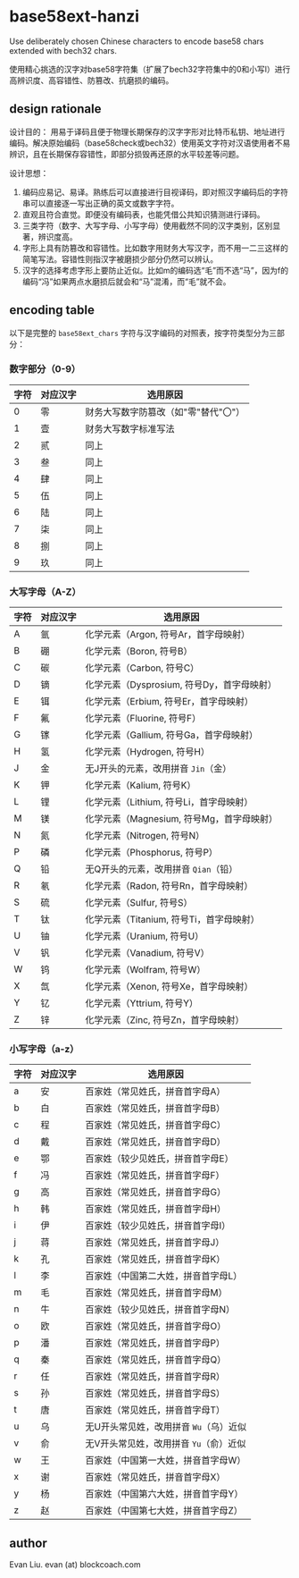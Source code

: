 # base58ext-hanzi

Use deliberately chosen Chinese characters to encode base58 chars extended with bech32 chars.

使用精心挑选的汉字对base58字符集（扩展了bech32字符集中的0和小写l）进行高辨识度、高容错性、防篡改、抗磨损的编码。

## design rationale

设计目的：
用易于译码且便于物理长期保存的汉字字形对比特币私钥、地址进行编码。解决原始编码（base58check或bech32）使用英文字符对汉语使用者不易辨识，且在长期保存容错性，即部分损毁再还原的水平较差等问题。

设计思想：
1. 编码应易记、易译。熟练后可以直接进行目视译码，即对照汉字编码后的字符串可以直接逐一写出正确的英文或数字字符。
2. 直观且符合直觉。即便没有编码表，也能凭借公共知识猜测进行译码。
3. 三类字符（数字、大写字母、小写字母）使用截然不同的汉字类别，区别显著，辨识度高。
4. 字形上具有防篡改和容错性。比如数字用财务大写汉字，而不用一二三这样的简笔写法。容错性则指汉字被磨损少部分仍然可以辨认。
5. 汉字的选择考虑字形上要防止近似。比如m的编码选“毛”而不选“马”，因为f的编码“冯”如果两点水磨损后就会和“马”混淆，而“毛”就不会。

## encoding table

以下是完整的 `base58ext_chars` 字符与汉字编码的对照表，按字符类型分为三部分：

### **数字部分（0-9）**

| 字符 | 对应汉字 | 选用原因 |
|------|----------|----------|
| 0    | 零       | 财务大写数字防篡改（如"零"替代"〇"） |
| 1    | 壹       | 财务大写数字标准写法 |
| 2    | 贰       | 同上 |
| 3    | 叁       | 同上 |
| 4    | 肆       | 同上 |
| 5    | 伍       | 同上 |
| 6    | 陆       | 同上 |
| 7    | 柒       | 同上 |
| 8    | 捌       | 同上 |
| 9    | 玖       | 同上 |

### **大写字母（A-Z）**

| 字符 | 对应汉字 | 选用原因 |
|------|----------|----------|
| A    | 氩       | 化学元素（Argon, 符号Ar，首字母映射） |
| B    | 硼       | 化学元素（Boron, 符号B） |
| C    | 碳       | 化学元素（Carbon, 符号C） |
| D    | 镝       | 化学元素（Dysprosium, 符号Dy，首字母映射） |
| E    | 铒       | 化学元素（Erbium, 符号Er，首字母映射） |
| F    | 氟       | 化学元素（Fluorine, 符号F） |
| G    | 镓       | 化学元素（Gallium, 符号Ga，首字母映射） |
| H    | 氢       | 化学元素（Hydrogen, 符号H） |
| J    | 金       | 无J开头的元素，改用拼音 `Jin`（金） |
| K    | 钾       | 化学元素（Kalium, 符号K） |
| L    | 锂       | 化学元素（Lithium, 符号Li，首字母映射） |
| M    | 镁       | 化学元素（Magnesium, 符号Mg，首字母映射） |
| N    | 氮       | 化学元素（Nitrogen, 符号N） |
| P    | 磷       | 化学元素（Phosphorus, 符号P） |
| Q    | 铅       | 无Q开头的元素，改用拼音 `Qian`（铅） |
| R    | 氡       | 化学元素（Radon, 符号Rn，首字母映射） |
| S    | 硫       | 化学元素（Sulfur, 符号S） |
| T    | 钛       | 化学元素（Titanium, 符号Ti，首字母映射） |
| U    | 铀       | 化学元素（Uranium, 符号U） |
| V    | 钒       | 化学元素（Vanadium, 符号V） |
| W    | 钨       | 化学元素（Wolfram, 符号W） |
| X    | 氙       | 化学元素（Xenon, 符号Xe，首字母映射） |
| Y    | 钇       | 化学元素（Yttrium, 符号Y） |
| Z    | 锌       | 化学元素（Zinc, 符号Zn，首字母映射） |

### **小写字母（a-z）**

| 字符 | 对应汉字 | 选用原因 |
|------|----------|----------|
| a    | 安       | 百家姓（常见姓氏，拼音首字母A） |
| b    | 白       | 百家姓（常见姓氏，拼音首字母B） |
| c    | 程       | 百家姓（常见姓氏，拼音首字母C） |
| d    | 戴       | 百家姓（常见姓氏，拼音首字母D） |
| e    | 鄂       | 百家姓（较少见姓氏，拼音首字母E） |
| f    | 冯       | 百家姓（常见姓氏，拼音首字母F） |
| g    | 高       | 百家姓（常见姓氏，拼音首字母G） |
| h    | 韩       | 百家姓（常见姓氏，拼音首字母H） |
| i    | 伊       | 百家姓（较少见姓氏，拼音首字母I） |
| j    | 蒋       | 百家姓（常见姓氏，拼音首字母J） |
| k    | 孔       | 百家姓（常见姓氏，拼音首字母K） |
| l    | 李       | 百家姓（中国第二大姓，拼音首字母L） |
| m    | 毛       | 百家姓（常见姓氏，拼音首字母M） |
| n    | 牛       | 百家姓（较少见姓氏，拼音首字母N） |
| o    | 欧       | 百家姓（常见姓氏，拼音首字母O） |
| p    | 潘       | 百家姓（常见姓氏，拼音首字母P） |
| q    | 秦       | 百家姓（常见姓氏，拼音首字母Q） |
| r    | 任       | 百家姓（常见姓氏，拼音首字母R） |
| s    | 孙       | 百家姓（常见姓氏，拼音首字母S） |
| t    | 唐       | 百家姓（常见姓氏，拼音首字母T） |
| u    | 乌       | 无U开头常见姓，改用拼音 `Wu`（乌）近似 |
| v    | 俞       | 无V开头常见姓，改用拼音 `Yu`（俞）近似 |
| w    | 王       | 百家姓（中国第一大姓，拼音首字母W） |
| x    | 谢       | 百家姓（常见姓氏，拼音首字母X） |
| y    | 杨       | 百家姓（中国第六大姓，拼音首字母Y） |
| z    | 赵       | 百家姓（中国第七大姓，拼音首字母Z） |

## author

Evan Liu. evan (at) blockcoach.com
